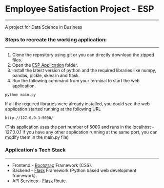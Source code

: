 # Employee Satisfaction Project - ESP
***

A project for Data Science in Business


### Steps to recreate the working application: 
***

1. Clone the repository using git or you can directly download the zipped files.
2. Open the [ESP Application](https://github.com/callmechristian/ESP/tree/master/ESP%20Application) folder.
3. Install the latest version of python and the required libraries like numpy, pandas, pickle, sklearn and flask.
4. Run the following command from your terminal to start the web application.
```console
python main.py
```
If all the required libraries were already installed, you could see the web application started running at the following URL
```console
http://127.0.0.1:5000/
```
(This application uses the port number of 5000 and runs in the localhost - 127.0.0.1 If you have any other application running at the same port, you can modify them in the main.py file)

### Application's Tech Stack
***

* Frontend - [Bootstrap](https://getbootstrap.com/) Framework (CSS).
* Backend  - [Flask](https://flask.palletsprojects.com/) Framework (Python based web development framework).
* API Services - [Flask](https://flask.palletsprojects.com/) Route.
